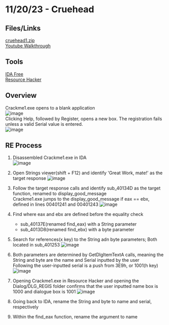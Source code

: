 # 11/20/23 - Cruehead

## Files/Links
[cruehead1.zip](https://github.com/samuelpriddy/Reverse-Engineering.github.io/files/13419266/cruehead1.zip)  
[Youtube Walkthrough](https://www.youtube.com/watch?v=Uo4fGnld4zk)

## Tools
[IDA Free](https://hex-rays.com/ida-free/)  
[Resource Hacker](https://www.angusj.com/resourcehacker/)


## Overview
Crackme1.exe opens to a blank application  
![image](https://github.com/samuelpriddy/Reverse-Engineering.github.io/assets/111523310/61a121dc-3140-46ba-965c-39fb6a519ab6)  
Clicking Help, followed by Register, opens a new box. The registration fails unless a valid Serial value is entered.   
![image](https://github.com/samuelpriddy/Reverse-Engineering.github.io/assets/111523310/564497f9-6ad3-401c-ae95-4412d0cbce92)

## RE Process
1. Disassembled Crackme1.exe in IDA  
![image](https://github.com/samuelpriddy/Reverse-Engineering.github.io/assets/111523310/01fa2e5a-24e1-4f45-9f36-c65f7cce5299)

2. Open Strings viewer(shift + F12) and identify 'Great Work, mate!' as the target response
![image](https://github.com/samuelpriddy/Reverse-Engineering.github.io/assets/111523310/a7dfe2a3-6b3e-4a65-ba7b-96b4d8469488)

3. Follow the target response calls and identify sub_40134D as the target function, renamed to display_good_message  
   Crackme1.exe jumps to the display_good_message if eax == ebx, defined in lines 00401241 and 00401243
![image](https://github.com/samuelpriddy/Reverse-Engineering.github.io/assets/111523310/bb981c69-dd1e-43ee-a0fe-5d3104a53533)

4. Find where eax and ebx are defined before the equality check
   - sub_40137E(renamed find_eax) with a String parameter
   - sub_4013D8(renamed find_ebx) with a byte parameter
     
5. Search for references(x key) to the String adn byte parameters; Both located in sub_401253
![image](https://github.com/samuelpriddy/Reverse-Engineering.github.io/assets/111523310/48fa79b5-7305-4b8b-9a32-7b7d98499450)

6. Both parameters are determined by GetDlgItemTextA calls, meaning the String and byte are the name and Serial inputted by the user  
   Following the user-inputted serial is a push from 3E9h, or 1001(h key)
![image](https://github.com/samuelpriddy/Reverse-Engineering.github.io/assets/111523310/91195d64-6881-46f4-b84a-3a74a340ccee)

7. Opening Crackme1.exe in Resource Hacker and opening the Dialog/DLG_REGIS folder confirms that the user inputted name box is 1000 and dialogue box is 1001
![image](https://github.com/samuelpriddy/Reverse-Engineering.github.io/assets/111523310/8da1df6d-a740-4803-b7f1-e10f95144dd2)

8. Going back to IDA, rename the String and byte to name and serial, respectively

9. Within the find_eax function, rename the argument to name
